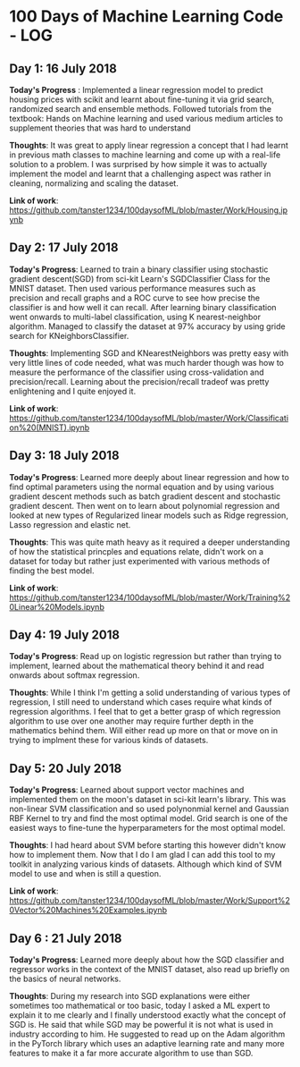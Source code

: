 # 100 Days of Machine Learning Code - LOG
## Day 1: 16 July 2018 

**Today's Progress** : Implemented a linear regression model to predict housing prices with scikit and learnt about fine-tuning it via grid search, randomized search and ensemble methods. Followed tutorials from the textbook: Hands on Machine learning and used various medium articles to supplement theories that was hard to understand

**Thoughts**: It was great to apply linear regression a concept that I had learnt in previous math classes to machine learning and come up with a real-life solution to a problem. I was surprised by how simple it was to actually implement the model and learnt that a challenging aspect was rather in cleaning, normalizing and scaling the dataset. 

**Link of work**: https://github.com/tanster1234/100daysofML/blob/master/Work/Housing.ipynb

## Day 2: 17 July 2018 

**Today's Progress**: Learned to train a binary classifier using stochastic gradient descent(SGD) from sci-kit Learn's SGDClassifier Class for the MNIST dataset. Then used various performance measures such as precision and recall graphs and a ROC curve to see how precise the classifier is and how well it can recall. After learning binary classification went onwards to multi-label classification, using K nearest-neighbor algorithm. Managed to classify the dataset at 97% accuracy by using gride search for KNeighborsClassifier. 

**Thoughts**: Implementing SGD and KNearestNeighbors was pretty easy with very little lines of code needed, what was much harder though was how to measure the performance of the classifier using cross-validation and precision/recall. Learning about the precision/recall tradeof was pretty enlightening and I quite enjoyed it. 

**Link of work**: https://github.com/tanster1234/100daysofML/blob/master/Work/Classification%20(MNIST).ipynb

## Day 3: 18 July 2018

**Today's Progress**: Learned more deeply about linear regression and how to find optimal parameters using the normal equation and by using various gradient descent methods such as batch gradient descent and stochastic gradient descent. Then went on to learn about polynomial regression and looked at new types of Regularized linear models such as Ridge regression, Lasso regression and elastic net. 

**Thoughts**: This was quite math heavy as it required a deeper understanding of how the statistical princples and equations relate, didn't work on a dataset for today but rather just experimented with various methods of finding the best model. 

**Link of work**: https://github.com/tanster1234/100daysofML/blob/master/Work/Training%20Linear%20Models.ipynb

## Day 4: 19 July 2018

**Today's Progress**: Read up on logistic regression but rather than trying to implement, learned about the mathematical theory behind it and read onwards about softmax regression.

**Thoughts**: While I think I'm getting a solid understanding of various types of regression, I still need to understand which cases require what kinds of regression algorithms. I feel that to get a better grasp of which regression algorithm to use over one another may require further depth in the mathematics behind them. Will either read up more on that or move on in trying to implment these for various kinds of datasets.

## Day 5: 20 July 2018

**Today's Progress**: Learned about support vector machines and implemented them on the moon's dataset in sci-kit learn's library. This was non-linear SVM classification and so used polynonmial kernel and Gaussian RBF Kernel to try and find the most optimal model. Grid search is one of the easiest ways to fine-tune the hyperparameters for the most optimal model. 

**Thoughts**: I had heard about SVM before starting this however didn't know how to implement them. Now that I do I am glad I can add this tool to my toolkit in analyzing various kinds of datasets. Although which kind of SVM model to use and when is still a question. 

**Link of work**: https://github.com/tanster1234/100daysofML/blob/master/Work/Support%20Vector%20Machines%20Examples.ipynb

## Day 6 : 21 July 2018

**Today's Progress**: Learned more deeply about how the SGD classifier and regressor works in the context of the MNIST dataset, also read up briefly on the basics of neural networks. 

**Thoughts**: During my research into SGD explanations were either sometimes too mathematical or too basic, today I asked a ML expert to explain it to me clearly and I finally understood exactly what the concept of SGD is. He said that while SGD may be powerful it is not what is used in industry according to him. He suggested to read up on the Adam algorithm in the PyTorch library which uses an adaptive learning rate and many more features to make it a far more accurate algorithm to use than SGD.
